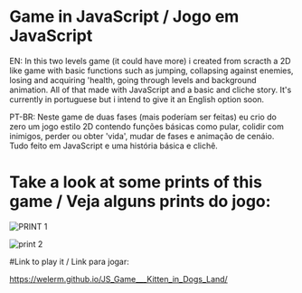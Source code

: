# Game in JavaScript / Jogo em JavaScript

EN: In this two levels game (it could have more) i created from scracth a 2D like game with basic functions such as jumping, collapsing against enemies,
losing and acquiring 'health, going through levels and background animation. All of that made with JavaScript and a basic and cliche story. It's currently 
in portuguese but i intend to give it an English option soon.

PT-BR: Neste game de duas fases (mais poderíam ser feitas) eu crio do zero um jogo estilo 2D contendo funções básicas como pular, colidir com inimigos,
perder ou obter 'vida', mudar de fases e animação de cenáio. Tudo feito em JavaScript e uma história básica e clichê.

# Take a look at some prints of this game / Veja alguns prints do jogo:

![PRINT 1](https://user-images.githubusercontent.com/99507279/205051801-1f3fd9aa-14eb-4444-8e7b-3074a052513e.png)

![print 2](https://user-images.githubusercontent.com/99507279/205056468-5bc11190-dbaa-43bd-958a-94dcb699d1c1.png)



#Link to play it / Link para jogar:

https://welerm.github.io/JS_Game___Kitten_in_Dogs_Land/


